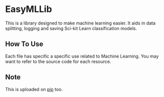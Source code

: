 # EasyMLLib
This is a library designed to make machine learning easier. It aids in data splitting, logging and saving Sci-kit Learn classification models.

## How To Use
Each file has specific a specific use related to Machine Learning. You may want to refer to the source code for each resource.

## Note
This is uploaded on [pip](https://pypi.org/project/EasyMLLIB/) too.
